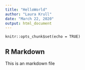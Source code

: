 ```yaml
---
title: "HelloWorld"
author: "Laura Krull"
date: "March 22, 2020"
output: html_document
---
```


```{r setup, include=FALSE}
knitr::opts_chunk$set(echo = TRUE)
```

## R Markdown

This is an markdown file 
